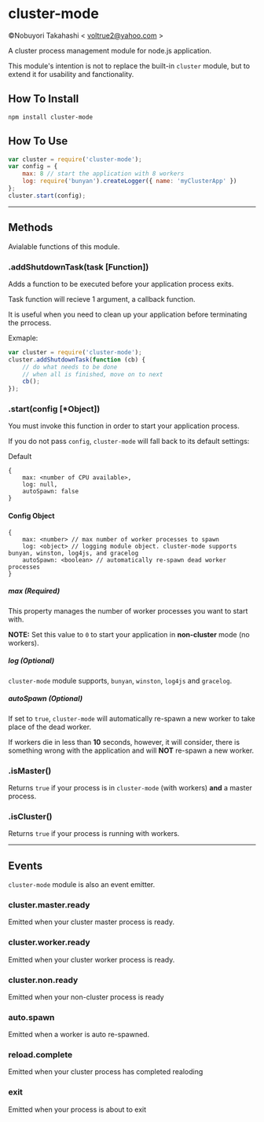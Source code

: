 # cluster-mode

©Nobuyori Takahashi < voltrue2@yahoo.com >

A cluster process management module for node.js application.

This module's intention is not to replace the built-in `cluster` module, but to extend it for usability and fanctionality.

## How To Install

```
npm install cluster-mode
```

## How To Use

```javascript
var cluster = require('cluster-mode');
var config = {
	max: 8 // start the application with 8 workers
	log: require('bunyan').createLogger({ name: 'myClusterApp' })
};
cluster.start(config);
```

***

## Methods

Avialable functions of this module.

### .addShutdownTask(task [Function])

Adds a function to be executed before your application process exits.

Task function will recieve 1 argument, a callback function.

It is useful when you need to clean up your application before terminating the prrocess.

Exmaple:

```javascript
var cluster = require('cluster-mode');
cluster.addShutdownTask(function (cb) {
	// do what needs to be done
	// when all is finished, move on to next
	cb();
});
```

### .start(config [*Object])

You must invoke this function in order to start your application process.

If you do not pass `config`, `cluster-mode` will fall back to its default settings:

Default

```
{
	max: <number of CPU available>,
	log: null,
	autoSpawn: false
}
```

#### Config Object

```
{
	max: <number> // max number of worker processes to spawn
	log: <object> // logging module object. cluster-mode supports bunyan, winston, log4js, and gracelog
	autoSpawn: <boolean> // automatically re-spawn dead worker processes
}
```

##### max (Required)

This property manages the number of worker processes you want to start with.

**NOTE:** Set this value to `0` to start your application in **non-cluster** mode (no workers).

##### log (Optional)

`cluster-mode` module supports, `bunyan`, `winston`, `log4js` and `gracelog`.

##### autoSpawn (Optional)

If set to `true`, `cluster-mode` will automatically re-spawn a new worker to take place of the dead worker.

If workers die in less than **10** seconds, however, it will consider, there is something wrong with the application and will **NOT** re-spawn a new worker.

### .isMaster()

Returns `true` if your process is in `cluster-mode` (with workers) **and** a master process.

### .isCluster()

Returns `true` if your process is running with workers.

***

## Events

`cluster-mode` module is also an event emitter.

### cluster.master.ready

Emitted when your cluster master process is ready.

### cluster.worker.ready

Emitted when your cluster worker process is ready.

### cluster.non.ready

Emitted when your non-cluster process is ready

### auto.spawn

Emitted when a worker is auto re-spawned.

### reload.complete

Emitted when your cluster process has completed realoding

### exit

Emitted when your process is about to exit

